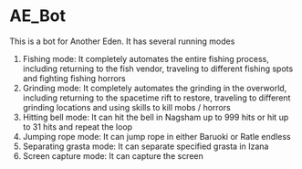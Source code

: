 # AE_Bot
This is a bot for Another Eden. It has several running modes
1) Fishing mode: It completely automates the entire fishing process, including returning to the fish vendor, traveling to different fishing spots and fighting fishing horrors
2) Grinding mode: It completely automates the grinding in the overworld, including returning to the spacetime rift to restore, traveling to different grinding locations and using skills to kill mobs / horrors
3) Hitting bell mode: It can hit the bell in Nagsham up to 999 hits or hit up to 31 hits and repeat the loop
4) Jumping rope mode: It can jump rope in either Baruoki or Ratle endless
5) Separating grasta mode: It can separate specified grasta in Izana
6) Screen capture mode: It can capture the screen
